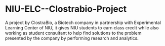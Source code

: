 # NIU-ELC--Clostrabio-Project
A project by ClostraBio, a Biotech company in partnership with Experimental Learning Center of NIU, it gives NIU students to earn class credit while also working as student consultant to help find solutions to the problem presented by the company by performing research and analytics. 
